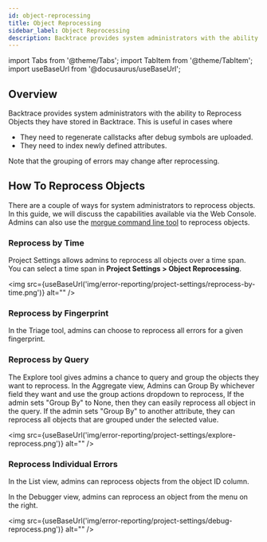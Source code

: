 ```yaml
---
id: object-reprocessing
title: Object Reprocessing
sidebar_label: Object Reprocessing
description: Backtrace provides system administrators with the ability to Reprocess Objects they have stored in Backtrace.
---
```


import Tabs from '@theme/Tabs';
import TabItem from '@theme/TabItem';
import useBaseUrl from '@docusaurus/useBaseUrl';

## Overview

Backtrace provides system administrators with the ability to Reprocess Objects they have stored in Backtrace. This is useful in cases where

- They need to regenerate callstacks after debug symbols are uploaded.
- They need to index newly defined attributes.

Note that the grouping of errors may change after reprocessing.

## How To Reprocess Objects

There are a couple of ways for system administrators to reprocess objects. In this guide, we will discuss the capabilities available via the Web Console. Admins can also use the [morgue command line tool](https://support.backtrace.io/hc/en-us/articles/360040517151-Morgue) to reprocess objects.

### Reprocess by Time

Project Settings allows admins to reprocess all objects over a time span. You can select a time span in **Project Settings > Object Reprocessing**.

<img src={useBaseUrl('img/error-reporting/project-settings/reprocess-by-time.png')} alt="" />

### Reprocess by Fingerprint

In the Triage tool, admins can choose to reprocess all errors for a given fingerprint.

### Reprocess by Query

The Explore tool gives admins a chance to query and group the objects they want to reprocess. In the Aggregate view, Admins can Group By whichever field they want and use the group actions dropdown to reprocess, If the admin sets "Group By" to None, then they can easily reprocess all object in the query. If the admin sets "Group By" to another attribute, they can reprocess all objects that are grouped under the selected value.

<img src={useBaseUrl('img/error-reporting/project-settings/explore-reprocess.png')} alt="" />

### Reprocess Individual Errors

In the List view, admins can reprocess objects from the object ID column.

In the Debugger view, admins can reprocess an object from the menu on the right.

<img src={useBaseUrl('img/error-reporting/project-settings/debug-reprocess.png')} alt="" />
